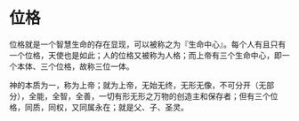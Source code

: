 # 位格

位格就是一个智慧生命的存在显现，可以被称之为『生命中心』。每个人有且只有一个位格，天使也是如此；人的位格又被称为人格；而上帝有三个生命中心，即一个本体、三个位格，故称三位一体。

神的本质为一，称为上帝；就为上帝，无始无终，无形无像，不可分开（无部分），全能，全智，全善，一切有形无形之万物的创造主和保存者；但有三个位格，同质，同权，又同属永在；就是父、子、圣灵。
